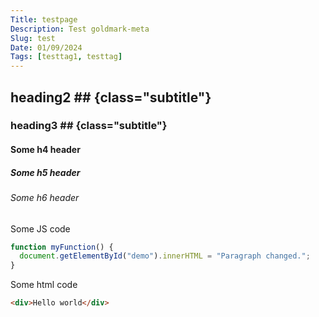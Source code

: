 ```yaml
---
Title: testpage
Description: Test goldmark-meta
Slug: test
Date: 01/09/2024
Tags: [testtag1, testtag]
---
```


## heading2 ## {class="subtitle"}

### heading3 ## {class="subtitle"}

#### Some h4 header

##### Some h5 header

###### Some h6 header

Some JS code

```js
function myFunction() {
  document.getElementById("demo").innerHTML = "Paragraph changed.";
}
```

Some html code

```html
<div>Hello world</div>
```
